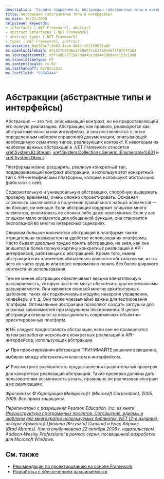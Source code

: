 ```yaml
---
description: 'Узнайте подробнее о: Абстракции (абстрактные типы и интерфейсы)'
title: Абстракции (абстрактные типы и интерфейсы)
ms.date: 10/22/2008
helpviewer_keywords:
- interfaces [.NET Framework], abstract
- abstract interfaces [.NET Framework]
- abstract types [.NET Framework]
- types [.NET Framework], abstract
ms.assetid: 0a632bc7-9b03-44ee-8842-c82f88672a45
ms.openlocfilehash: 8dc82f004d655429e842c63fab4defff0fd74ab2
ms.sourcegitcommit: ddf7edb67715a5b9a45e3dd44536dabc153c1de0
ms.translationtype: HT
ms.contentlocale: ru-RU
ms.lasthandoff: 02/06/2021
ms.locfileid: "99642446"
---
```

# <a name="abstractions-abstract-types-and-interfaces"></a>Абстракции (абстрактные типы и интерфейсы)

Абстракция — это тип, описывающий контракт, но не предоставляющий его полную реализацию. Абстракции, как правило, реализуются как абстрактные классы или интерфейсы, и они поставляются с четко определенным набором справочной документации, описывающей необходимую семантику типов, реализующих контракт. К некоторым из наиболее важных абстракций в .NET Framework относятся <xref:System.IO.Stream>, <xref:System.Collections.Generic.IEnumerable%601> и <xref:System.Object>.

 Платформы можно расширять, реализуя конкретный тип, поддерживающий контракт абстракции, и используя этот конкретный тип с API-интерфейсами платформы, которые используют абстракцию (работают с ней).

 Содержательную и универсальную абстракцию, способную выдержать проверку временем, очень сложно спроектировать. Основная сложность заключается в получении правильного набора элементов — ни больше, ни меньше. Если абстракция содержит слишком много элементов, реализовать ее сложно либо даже невозможно. Если у вас слишком мало элементов для обещанной функции, она становится бесполезной во многих интересных сценариях.

 Слишком большое количество абстракций в платформе также отрицательно сказывается на удобстве использования платформы. Часто бывает довольно трудно понять абстракцию, не зная, как она впишется в более полную картину конкретных реализаций и API-интерфейсов, работающих с абстракцией. Кроме того, имена абстракций и их элементов обязательно являются абстрактными, из-за чего их часто трудно или вовсе невозможно понять без более широкого контекста их использования.

 Тем не менее абстракции обеспечивают весьма впечатляющую расширяемость, которую часто не могут обеспечить другие механизмы расширяемости. Они являются основой многих архитектурных шаблонов, таких как подключаемые модули, инверсия управления, конвейеры и т. д. Они также чрезвычайно важны для тестирования платформ. Оптимальные абстракции позволяют создать заглушки для сложных зависимостей при модульном тестировании. В целом абстракции отвечают за насыщенность современных объектно-ориентированных платформ.

 ❌ НЕ следует предоставлять абстракции, если они не проверяются путем разработки нескольких конкретных реализаций и API-интерфейсов, использующих абстракции.

 ✔️ При проектировании абстракции ПРИНИМАЙТЕ решение взвешенно, выбирая между абстрактным классом и интерфейсом.

 ✔️ Рассмотрите возможность предоставления сравнительных проверок для конкретных реализаций абстракций. Такие проверки должны дать пользователям возможность узнать, правильно ли реализован контракт в их реализациях.

 *Фрагменты: © Корпорация Майкрософт (Microsoft Corporation), 2005, 2009. Все права защищены.*

 *Перепечатано с разрешения Pearson Education, Inc. из книги [Инфраструктура программных проектов. Соглашения, идиомы и шаблоны для многократно используемых библиотек .NET (2-е издание)](https://www.informit.com/store/framework-design-guidelines-conventions-idioms-and-9780321545619), авторы: Кржиштоф Цвалина (Krzysztof Cwalina) и Брэд Абрамс (Brad Abrams). Книга опубликована 22 октября 2008 г. издательством Addison-Wesley Professional в рамках серии, посвященной разработке для Microsoft Windows.*

## <a name="see-also"></a>См. также

- [Рекомендации по проектированию на основе Framework](index.md)
- [Разработка с обеспечением расширяемости](designing-for-extensibility.md)
